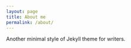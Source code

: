 ```yaml
---
layout: page
title: About me 
permalink: /about/
---
```


Another minimal style of Jekyll theme for writers.
